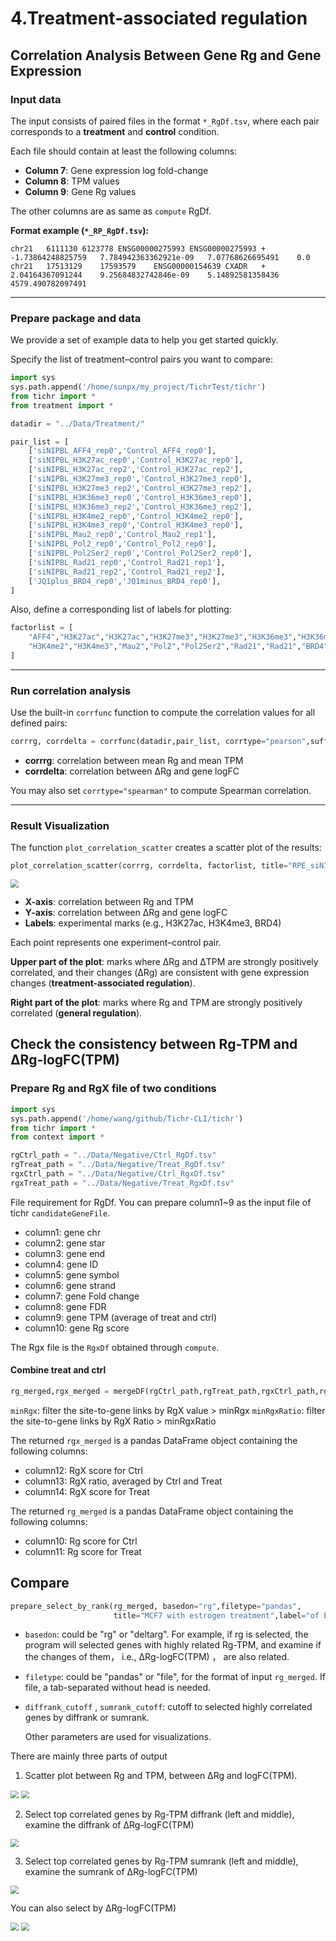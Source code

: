 # 4.Treatment-associated regulation

## Correlation Analysis Between Gene Rg and Gene Expression

### Input data

The input consists of paired files in the format `*_RgDf.tsv`, where each pair corresponds to a **treatment** and **control** condition.

Each file should contain at least the following columns:

- **Column 7**: Gene expression log fold-change  
- **Column 8**: TPM values  
- **Column 9**: Gene Rg values  

The other columns are as same as `compute` RgDf.

**Format example (`*_RP_RgDf.tsv`):**

```
chr21	6111130	6123778	ENSG00000275993	ENSG00000275993	+	-1.73864248825759	7.784942363362921e-09	7.07768626695491	0.0
chr21	17513129	17593579	ENSG00000154639	CXADR	+	2.04164367091244	9.25684832742846e-09	5.14892581358436	4579.490782097491
```

---

### Prepare package and data

We provide a set of example data to help you get started quickly.

Specify the list of treatment–control pairs you want to compare:

```python
import sys
sys.path.append('/home/sunpx/my_project/TichrTest/tichr')
from tichr import *
from treatment import *

datadir = "../Data/Treatment/"

pair_list = [
    ['siNIPBL_AFF4_rep0','Control_AFF4_rep0'],
    ['siNIPBL_H3K27ac_rep0','Control_H3K27ac_rep0'],
    ['siNIPBL_H3K27ac_rep2','Control_H3K27ac_rep2'],
    ['siNIPBL_H3K27me3_rep0','Control_H3K27me3_rep0'],
    ['siNIPBL_H3K27me3_rep2','Control_H3K27me3_rep2'],
    ['siNIPBL_H3K36me3_rep0','Control_H3K36me3_rep0'],
    ['siNIPBL_H3K36me3_rep2','Control_H3K36me3_rep2'],
    ['siNIPBL_H3K4me2_rep0','Control_H3K4me2_rep0'],
    ['siNIPBL_H3K4me3_rep0','Control_H3K4me3_rep0'],
    ['siNIPBL_Mau2_rep0','Control_Mau2_rep1'],
    ['siNIPBL_Pol2_rep0','Control_Pol2_rep0'],
    ['siNIPBL_Pol2Ser2_rep0','Control_Pol2Ser2_rep0'],
    ['siNIPBL_Rad21_rep0','Control_Rad21_rep1'],
    ['siNIPBL_Rad21_rep2','Control_Rad21_rep2'],
    ['JQ1plus_BRD4_rep0','JQ1minus_BRD4_rep0'],
]
```

Also, define a corresponding list of labels for plotting:

```python
factorlist = [
    "AFF4","H3K27ac","H3K27ac","H3K27me3","H3K27me3","H3K36me3","H3K36me3",
    "H3K4me2","H3K4me3","Mau2","Pol2","Pol2Ser2","Rad21","Rad21","BRD4"
]
```

---

### Run correlation analysis

Use the built-in `corrfunc` function to compute the correlation values for all defined pairs:

```python
corrrg, corrdelta = corrfunc(datadir,pair_list, corrtype="pearson",suffix="_RgDf.tsv")
```

- **corrrg**: correlation between mean Rg and mean TPM  
- **corrdelta**: correlation between ΔRg and gene logFC  

You may also set `corrtype="spearman"` to compute Spearman correlation.

---

### **Result Visualization**

The function `plot_correlation_scatter` creates a scatter plot of the results:

```python
plot_correlation_scatter(corrrg, corrdelta, factorlist, title="RPE_siNIPBL")
```

<img src="_static/treatment/001.png" style="zoom:80%;" />

- **X-axis**: correlation between Rg and TPM  
- **Y-axis**: correlation between ΔRg and gene logFC  
- **Labels**: experimental marks (e.g., H3K27ac, H3K4me3, BRD4)  

Each point represents one experiment–control pair.

**Upper part of the plot**: marks where ΔRg and ΔTPM are strongly positively correlated, and their changes (ΔRg) are consistent with gene expression changes (**treatment-associated regulation**).  

**Right part of the plot**: marks where Rg and TPM are strongly positively correlated (**general regulation**).  



## Check the consistency between Rg-TPM and ΔRg-logFC(TPM)

### Prepare Rg and RgX file of two conditions

``` python
import sys
sys.path.append('/home/wang/github/Tichr-CLI/tichr')
from tichr import *
from context import *

rgCtrl_path = "../Data/Negative/Ctrl_RgDf.tsv"
rgTreat_path = "../Data/Negative/Treat_RgDf.tsv"
rgxCtrl_path = "../Data/Negative/Ctrl_RgxDf.tsv"
rgxTreat_path = "../Data/Negative/Treat_RgxDf.tsv"
```

File requirement for RgDf. You can prepare column1~9 as the input file of tichr `candidateGeneFile`.

- column1: gene chr
- column2: gene star
- column3: gene end
- column4: gene ID
- column5: gene symbol
- column6: gene strand
- column7: gene Fold change
- column8: gene FDR
- column9: gene TPM (average of treat and ctrl)
- column10: gene Rg score

The Rgx file is the `RgxDf` obtained through `compute`.

#### Combine treat and ctrl

``` python
rg_merged,rgx_merged = mergeDF(rgCtrl_path,rgTreat_path,rgxCtrl_path,rgxTreat_path,minRgx=0.1,minRgxRatio=0.01)
```

`minRgx`: filter the site-to-gene links by RgX value > minRgx
`minRgxRatio`: filter the site-to-gene links by RgX Ratio > minRgxRatio

The returned `rgx_merged` is a pandas DataFrame object containing the following columns:

- column12: RgX score for Ctrl
- column13: RgX ratio, averaged by Ctrl and Treat
- column14: RgX score for Treat

The returned `rg_merged` is a pandas DataFrame object containing the following columns:

- column10: Rg score for Ctrl
- column11: Rg score for Treat


## Compare

``` python
prepare_select_by_rank(rg_merged, basedon="rg",filetype="pandas",                        
                       title="MCF7 with estrogen treatment",label="of ER-binding",genelabel="(all genes)",outprefix="MCF7")
```

- `basedon`: could be "rg" or "deltarg". For example, if rg is selected, the program will selected genes with highly related Rg-TPM, and examine if the changes of them， i.e., ΔRg-logFC(TPM) ， are also related.

- `filetype`: could be "pandas" or "file", for the format of input `rg_merged`. If file, a tab-separated without head is needed.

- `diffrank_cutoff` ,  `sumrank_cutoff`: cutoff to selected highly correlated genes by diffrank or sumrank.

  Other parameters are used for visualizations.

There are mainly three parts of output

1. Scatter plot between Rg and TPM, between ΔRg and logFC(TPM).

<img src="_static/negative/001.png" style="zoom:80%;" />

<img src="_static/negative/002.png" style="zoom:80%;" />

2. Select top correlated genes by Rg-TPM diffrank (left and middle), examine the diffrank of ΔRg-logFC(TPM)

<img src="_static/negative/003.png" style="zoom:80%;" />

3. Select top correlated genes by Rg-TPM sumrank (left and middle), examine the sumrank of ΔRg-logFC(TPM)

<img src="_static/negative/004.png" style="zoom:80%;" />

You can also select by ΔRg-logFC(TPM)

<img src="_static/negative/005.png" style="zoom:80%;" />

<img src="_static/negative/006.png" style="zoom:80%;" />